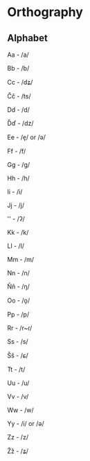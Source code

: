 # Orthography

## Alphabet

Aa - /a/

Bb - /b/

Cc - /dʑ/

Čč - /ts/

Dd - /d/

Ďď - /dz/

Ee - /e̞/ or /ə/

Ff - /f/

Gg - /g/

Hh - /h/

Ii - /i/

Jj - /j/

'' - /ʔ/

Kk - /k/

Ll - /l/

Mm - /m/

Nn - /n/

Ňň - /ŋ/

Oo - /o̞/

Pp - /p/

Rr - /r~ɾ/

Ss - /s/

Šš - /ɕ/

Tt - /t/

Uu - /u/

Vv - /v/

Ww - /w/

Yy - /i/ or /ə/

Zz - /z/

Žž - /ʑ/
